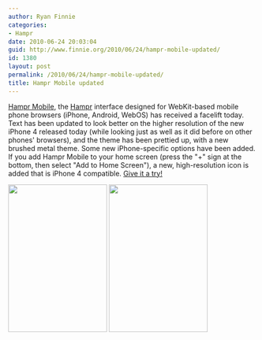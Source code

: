 ```yaml
---
author: Ryan Finnie
categories:
- Hampr
date: 2010-06-24 20:03:04
guid: http://www.finnie.org/2010/06/24/hampr-mobile-updated/
id: 1380
layout: post
permalink: /2010/06/24/hampr-mobile-updated/
title: Hampr Mobile updated
---
```

[Hampr Mobile](https://www.hampr.com/mobile/webkit), the [Hampr](https://www.hampr.com/) interface designed for WebKit-based mobile phone browsers (iPhone, Android, WebOS) has received a facelift today. Text has been updated to look better on the higher resolution of the new iPhone 4 released today (while looking just as well as it did before on other phones' browsers), and the theme has been prettied up, with a new brushed metal theme. Some new iPhone-specific options have been added. If you add Hampr Mobile to your home screen (press the "+" sign at the bottom, then select "Add to Home Screen"), a new, high-resolution icon is added that is iPhone 4 compatible. [Give it a try!](https://www.hampr.com/mobile/webkit)

[<img src="/blog-media/2010/06/hampr4-1-200x300.png" alt="" title="hampr4-1" width="200" height="300" class="alignnone size-medium wp-image-1378" srcset="/blog-media/2010/06/hampr4-1-200x300.png 200w, /blog-media/2010/06/hampr4-1.png 640w" sizes="(max-width: 200px) 100vw, 200px" />](/blog-media/2010/06/hampr4-1.png) [<img src="/blog-media/2010/06/hampr4-2-200x300.png" alt="" title="hampr4-2" width="200" height="300" class="alignnone size-medium wp-image-1379" srcset="/blog-media/2010/06/hampr4-2-200x300.png 200w, /blog-media/2010/06/hampr4-2.png 640w" sizes="(max-width: 200px) 100vw, 200px" />](/blog-media/2010/06/hampr4-2.png)
